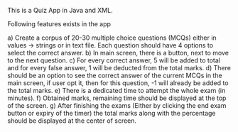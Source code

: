 This is a Quiz App in Java and XML. 

Following features exists in the app

a) Create a corpus of 20-30 multiple choice questions (MCQs) either in values -> strings or in text file. Each question should have 4 options to select the correct answer. 
b) In main screen, there is a button, next to move to the next question.
c) For every correct answer, 5 will be added to total and for every false answer, 1 will be deducted from the total marks. 
d) There should be an option to see the correct answer of the current MCQs in the main screen, if user opt it, then for this question, -1 will already be added to the total marks. 
e) There is a dedicated time to attempt the whole exam (in minutes). 
f) Obtained marks, remaining time should be displayed at the top of the screen. 
g) After finishing the exams (Either by clicking the end exam button or expiry of the timer) the total marks along with the percentage should be displayed at the center of screen.
